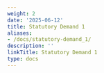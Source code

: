 ```yaml
---
weight: 2
date: '2025-06-12'
title: Statutory Demand 1
aliases:
- /docs/statutory-demand_1/
description: ''
linkTitle: Statutory Demand 1
type: docs
---
```


